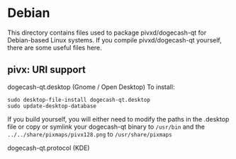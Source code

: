
Debian
====================
This directory contains files used to package pivxd/dogecash-qt
for Debian-based Linux systems. If you compile pivxd/dogecash-qt yourself, there are some useful files here.

## pivx: URI support ##


dogecash-qt.desktop  (Gnome / Open Desktop)
To install:

	sudo desktop-file-install dogecash-qt.desktop
	sudo update-desktop-database

If you build yourself, you will either need to modify the paths in
the .desktop file or copy or symlink your dogecash-qt binary to `/usr/bin`
and the `../../share/pixmaps/pivx128.png` to `/usr/share/pixmaps`

dogecash-qt.protocol (KDE)

